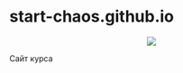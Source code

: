 # start-chaos.github.io

<center>
<img src="https://avatars.githubusercontent.com/u/111044530?s=200&v=4">
</center>

Сайт курса
